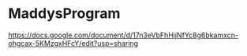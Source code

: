 # MaddysProgram
https://docs.google.com/document/d/17n3eVbFhHijNfYc8g6bkamxcn-ohgcax-5KMzgxHFcY/edit?usp=sharing
